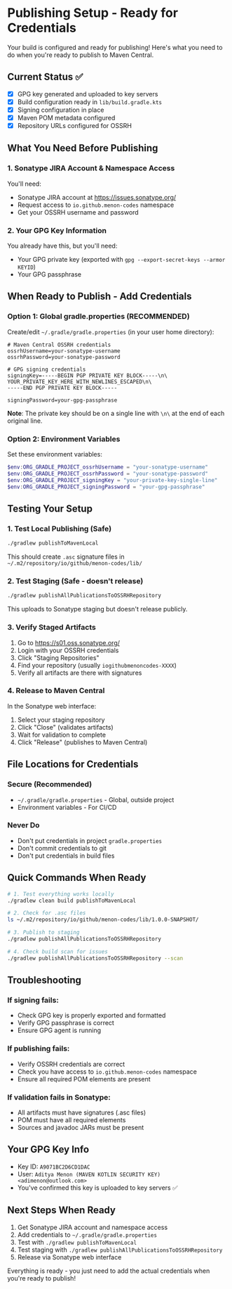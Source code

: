 # Publishing Setup - Ready for Credentials

Your build is configured and ready for publishing! Here's what you need to do when you're ready to publish to Maven Central.

## Current Status ✅

- [x] GPG key generated and uploaded to key servers
- [x] Build configuration ready in `lib/build.gradle.kts`
- [x] Signing configuration in place
- [x] Maven POM metadata configured
- [x] Repository URLs configured for OSSRH

## What You Need Before Publishing

### 1. Sonatype JIRA Account & Namespace Access

You'll need:

- Sonatype JIRA account at https://issues.sonatype.org/
- Request access to `io.github.menon-codes` namespace
- Get your OSSRH username and password

### 2. Your GPG Key Information

You already have this, but you'll need:

- Your GPG private key (exported with `gpg --export-secret-keys --armor KEYID`)
- Your GPG passphrase

## When Ready to Publish - Add Credentials

### Option 1: Global gradle.properties (RECOMMENDED)

Create/edit `~/.gradle/gradle.properties` (in your user home directory):

```properties
# Maven Central OSSRH credentials
ossrhUsername=your-sonatype-username
ossrhPassword=your-sonatype-password

# GPG signing credentials
signingKey=-----BEGIN PGP PRIVATE KEY BLOCK-----\n\
YOUR_PRIVATE_KEY_HERE_WITH_NEWLINES_ESCAPED\n\
-----END PGP PRIVATE KEY BLOCK-----

signingPassword=your-gpg-passphrase
```

**Note**: The private key should be on a single line with `\n\` at the end of each original line.

### Option 2: Environment Variables

Set these environment variables:

```powershell
$env:ORG_GRADLE_PROJECT_ossrhUsername = "your-sonatype-username"
$env:ORG_GRADLE_PROJECT_ossrhPassword = "your-sonatype-password"
$env:ORG_GRADLE_PROJECT_signingKey = "your-private-key-single-line"
$env:ORG_GRADLE_PROJECT_signingPassword = "your-gpg-passphrase"
```

## Testing Your Setup

### 1. Test Local Publishing (Safe)

```bash
./gradlew publishToMavenLocal
```

This should create `.asc` signature files in `~/.m2/repository/io/github/menon-codes/lib/`

### 2. Test Staging (Safe - doesn't release)

```bash
./gradlew publishAllPublicationsToOSSRHRepository
```

This uploads to Sonatype staging but doesn't release publicly.

### 3. Verify Staged Artifacts

1. Go to https://s01.oss.sonatype.org/
2. Login with your OSSRH credentials
3. Click "Staging Repositories"
4. Find your repository (usually `iogithubmenoncodes-XXXX`)
5. Verify all artifacts are there with signatures

### 4. Release to Maven Central

In the Sonatype web interface:

1. Select your staging repository
2. Click "Close" (validates artifacts)
3. Wait for validation to complete
4. Click "Release" (publishes to Maven Central)

## File Locations for Credentials

### Secure (Recommended)

- `~/.gradle/gradle.properties` - Global, outside project
- Environment variables - For CI/CD

### Never Do

- Don't put credentials in project `gradle.properties`
- Don't commit credentials to git
- Don't put credentials in build files

## Quick Commands When Ready

```bash
# 1. Test everything works locally
./gradlew clean build publishToMavenLocal

# 2. Check for .asc files
ls ~/.m2/repository/io/github/menon-codes/lib/1.0.0-SNAPSHOT/

# 3. Publish to staging
./gradlew publishAllPublicationsToOSSRHRepository

# 4. Check build scan for issues
./gradlew publishAllPublicationsToOSSRHRepository --scan
```

## Troubleshooting

### If signing fails:

- Check GPG key is properly exported and formatted
- Verify GPG passphrase is correct
- Ensure GPG agent is running

### If publishing fails:

- Verify OSSRH credentials are correct
- Check you have access to `io.github.menon-codes` namespace
- Ensure all required POM elements are present

### If validation fails in Sonatype:

- All artifacts must have signatures (.asc files)
- POM must have all required elements
- Sources and javadoc JARs must be present

## Your GPG Key Info

- Key ID: `A9071BC2D6CD1DAC`
- User: `Aditya Menon (MAVEN KOTLIN SECURITY KEY) <adimenon@outlook.com>`
- You've confirmed this key is uploaded to key servers ✅

## Next Steps When Ready

1. Get Sonatype JIRA account and namespace access
2. Add credentials to `~/.gradle/gradle.properties`
3. Test with `./gradlew publishToMavenLocal`
4. Test staging with `./gradlew publishAllPublicationsToOSSRHRepository`
5. Release via Sonatype web interface

Everything is ready - you just need to add the actual credentials when you're ready to publish!
